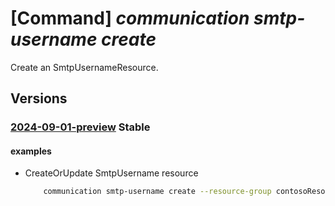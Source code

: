 # [Command] _communication smtp-username create_

Create an SmtpUsernameResource.

## Versions

### [2024-09-01-preview](/Resources/mgmt-plane/L3N1YnNjcmlwdGlvbnMve30vcmVzb3VyY2Vncm91cHMve30vcHJvdmlkZXJzL21pY3Jvc29mdC5jb21tdW5pY2F0aW9uL2NvbW11bmljYXRpb25zZXJ2aWNlcy97fS9zbXRwdXNlcm5hbWVzL3t9/2024-09-01-preview.xml) **Stable**

<!-- mgmt-plane /subscriptions/{}/resourcegroups/{}/providers/microsoft.communication/communicationservices/{}/smtpusernames/{} 2024-09-01-preview -->

#### examples

- CreateOrUpdate SmtpUsername resource
    ```bash
        communication smtp-username create --resource-group contosoResourceGroup --comm-service-name contosoACSService --smtp-username smtpusername --username newuser@contoso.com --entra-application-id aaaa1111-bbbb-2222-3333-aaaa111122bb --tenant-id aaaa1111-bbbb-2222-3333-aaaa11112222
    ```
